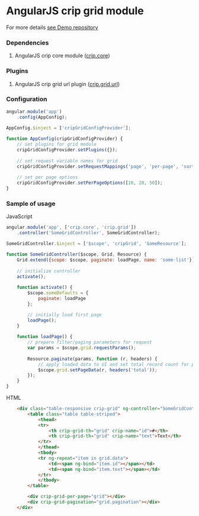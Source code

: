 # AngularJS crip grid module

For more details [see Demo repository](https://github.com/crip-angular/demo)

### Dependencies

1. AngularJS crip core module ([crip.core](https://github.com/crip-angular/core))

### Plugins

1. AngularJS crip grid url plugin ([crip.grid.url](https://github.com/crip-angular/grid-url))

### Configuration

```js
angular.module('app')
    .config(AppConfig);
    
AppConfig.$inject = ['cripGridConfigProvider'];

function AppConfig(cripGridConfigProvider) {
    // set plugins for grid module
    cripGridConfigProvider.setPlugins({});
    
    // set request variable names for grid
    cripGridConfigProvider.setRequestMappings('page', 'per-page', 'sort-direction', 'sort-field', 'filters');
    
    // set per page options
    cripGridConfigProvider.setPerPageOptions([10, 20, 50]);
}
```

### Sample of usage

JavaScript
```js
angular.module('app', ['crip.core', 'crip.grid'])
    .controller('SomeGridController', SomeGridController);

SomeGridController.$inject = ['$scope', 'cripGrid', 'SomeResource'];

function SomeGridController($scope, Grid, Resource) {
    Grid.extend({scope: $scope, paginate: loadPage, name: 'some-list'});
    
    // initialize controller
    activate();
    
    function activate() {
        $scope.someDefaults = {
            paginate: loadPage
        };

        // initially load first page
        loadPage();
    }
        
    function loadPage() {
        // prepare filter/paging parameters for request
        var params = $scope.grid.requestParams();
        
        Resource.paginate(params, function (r, headers) {
            // apply loaded data to UI and set total record count for pagination from response
            $scope.grid.setPageData(r, headers('total'));
        });
    }
}
```

HTML
```html
    <div class="table-responsive crip-grid" ng-controller="SomeGridController">
        <table class="table table-striped">
            <thead>
            <tr>
                <th crip-grid-th="grid" crip-name="id">#</th>
                <th crip-grid-th="grid" crip-name="text">Text</th>
            </tr>
            </thead>
            <tbody>
            <tr ng-repeat="item in grid.data">
                <td><span ng-bind="item.id"></span></td>
                <td><span ng-bind="item.text"></span></td>
            </tr>
            </tbody>
        </table>

        <div crip-grid-per-page="grid"></div>
        <div crip-grid-pagination="grid.pagination"></div>
    </div>
```
